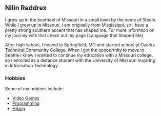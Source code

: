 ## Nilin Reddrex

I grew up in the bootheel of Missouri in a small town by the name of Steele. While I grew up in Missouri, I am originally from Mississippi, so I have a pretty strong southern accent that has shaped me. For more informtion on my journey with that check out my page [Language that Shaped Me]

 After high school, I moved to Springfield, MO and started school at Ozarks Technical Community College. When I got the oppourtnity to move to Seattle I knew I wanted to continue my education with a Missouri college, so I enrolled as a distance student with the University of Missouri majoring in Information Technology. 

### Hobbies
Some of my hobbies include:
- [Video Games](VideoGames.md)
- [Programming](Programming.md)
- [Hiking](Hiking.md)

